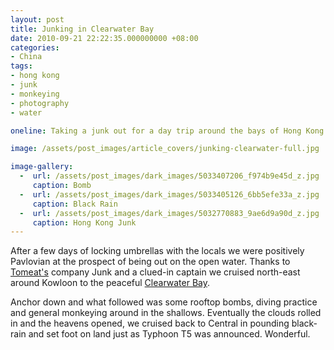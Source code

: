 ```yaml
---
layout: post
title: Junking in Clearwater Bay
date: 2010-09-21 22:22:35.000000000 +08:00
categories:
- China
tags:
- hong kong
- junk
- monkeying
- photography
- water

oneline: Taking a junk out for a day trip around the bays of Hong Kong

image: /assets/post_images/article_covers/junking-clearwater-full.jpg

image-gallery:
  -  url: /assets/post_images/dark_images/5033407206_f974b9e45d_z.jpg
     caption: Bomb
  -  url: /assets/post_images/dark_images/5033405126_6bb5efe33a_z.jpg
     caption: Black Rain
  -  url: /assets/post_images/dark_images/5032770883_9ae6d9a90d_z.jpg
     caption: Hong Kong Junk
---
```

After a few days of locking umbrellas with the locals we were positively Pavlovian at the prospect of being out on the open water. Thanks to <a href="http://www.tomeatsjencooks.com/">Tomeat's</a> company Junk and a clued-in captain we cruised north-east around Kowloon to the peaceful <a href="http://en.wikipedia.org/wiki/Clear_Water_Bay">Clearwater Bay</a>.

Anchor down and what followed was some rooftop bombs, diving practice and general monkeying around in the shallows. Eventually the clouds rolled in and the heavens opened, we cruised back to Central in pounding black-rain and set foot on land just as Typhoon T5 was announced. Wonderful.